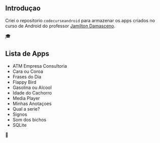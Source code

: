 ## Introduçao

Criei o repositorio `codecurseandroid` para armazenar os apps criados no curso de Android do professor [Jamilton Damasceno](https://www.udemy.com/curso-completo-do-desenvolvedor-android/learn/v4/overview).

:mortar_board:

## Lista de Apps

- ATM Empresa Consultoria
- Cara ou Coroa
- Frases do Dia
- Flappy Bird
- Gasolina ou Alcool
- Idade do Cachorro
- Media Player
- Minhas Anotaçoes
- Qual a serie?
- Signos
- Som dos bichos
- SQLite

:space_invader:
